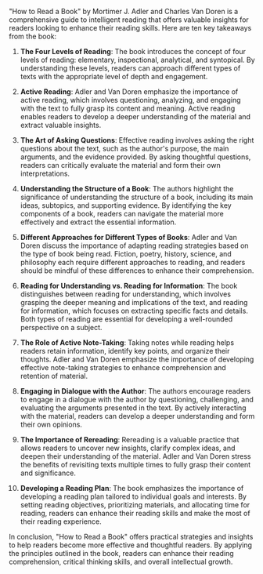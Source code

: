 "How to Read a Book" by Mortimer J. Adler and Charles Van Doren is a comprehensive guide to intelligent reading that offers valuable insights for readers looking to enhance their reading skills. Here are ten key takeaways from the book:

1. **The Four Levels of Reading**: The book introduces the concept of four levels of reading: elementary, inspectional, analytical, and syntopical. By understanding these levels, readers can approach different types of texts with the appropriate level of depth and engagement.

2. **Active Reading**: Adler and Van Doren emphasize the importance of active reading, which involves questioning, analyzing, and engaging with the text to fully grasp its content and meaning. Active reading enables readers to develop a deeper understanding of the material and extract valuable insights.

3. **The Art of Asking Questions**: Effective reading involves asking the right questions about the text, such as the author's purpose, the main arguments, and the evidence provided. By asking thoughtful questions, readers can critically evaluate the material and form their own interpretations.

4. **Understanding the Structure of a Book**: The authors highlight the significance of understanding the structure of a book, including its main ideas, subtopics, and supporting evidence. By identifying the key components of a book, readers can navigate the material more effectively and extract the essential information.

5. **Different Approaches for Different Types of Books**: Adler and Van Doren discuss the importance of adapting reading strategies based on the type of book being read. Fiction, poetry, history, science, and philosophy each require different approaches to reading, and readers should be mindful of these differences to enhance their comprehension.

6. **Reading for Understanding vs. Reading for Information**: The book distinguishes between reading for understanding, which involves grasping the deeper meaning and implications of the text, and reading for information, which focuses on extracting specific facts and details. Both types of reading are essential for developing a well-rounded perspective on a subject.

7. **The Role of Active Note-Taking**: Taking notes while reading helps readers retain information, identify key points, and organize their thoughts. Adler and Van Doren emphasize the importance of developing effective note-taking strategies to enhance comprehension and retention of material.

8. **Engaging in Dialogue with the Author**: The authors encourage readers to engage in a dialogue with the author by questioning, challenging, and evaluating the arguments presented in the text. By actively interacting with the material, readers can develop a deeper understanding and form their own opinions.

9. **The Importance of Rereading**: Rereading is a valuable practice that allows readers to uncover new insights, clarify complex ideas, and deepen their understanding of the material. Adler and Van Doren stress the benefits of revisiting texts multiple times to fully grasp their content and significance.

10. **Developing a Reading Plan**: The book emphasizes the importance of developing a reading plan tailored to individual goals and interests. By setting reading objectives, prioritizing materials, and allocating time for reading, readers can enhance their reading skills and make the most of their reading experience.

In conclusion, "How to Read a Book" offers practical strategies and insights to help readers become more effective and thoughtful readers. By applying the principles outlined in the book, readers can enhance their reading comprehension, critical thinking skills, and overall intellectual growth.